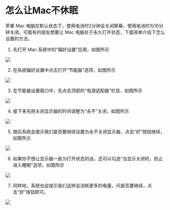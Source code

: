 # 怎么让Mac不休眠

苹果 Mac 电脑在默认状态下，使用电池时2分钟会关闭屏幕，使用电池时为10分钟关闭。可能有的朋友想要让 Mac 电脑处于永久打开状态，下面简单介绍下怎么设置的方法。

1. 先打开 Mac 系统中的“偏好设置”应用，如图所示

  ![](http://biangbiangpic.b0.upaiyun.com/blog/9cc6f8a5aa956a10e83e807665a9ba3e.jpg)

2. 在系统偏好设置中点击打开“节能器”选项，如图所示

  ![](http://biangbiangpic.b0.upaiyun.com/blog/d737956e6cf3bf7d268665e5affe4af4.jpg)

3. 在节能器设置窗口中，先点击顶部的“电源适配器”栏目，如图所示

  ![](http://biangbiangpic.b0.upaiyun.com/blog/840a45ba68a6ea2c2746af723ec94f10.jpg)

4. 接下来先把关闭显示器的时间调整为“永不”关闭，如图所示

  ![](http://biangbiangpic.b0.upaiyun.com/blog/974b686cfa989744c7e5ef3379efd4a1.jpg)

5. 随后系统会提示我们是否要继续设置为永不关闭显示器，点击“好”按钮继续，如图所示

  ![](http://biangbiangpic.b0.upaiyun.com/blog/f5d101383c9a63da001897f903e62455.jpg)

6. 如果你不想让显示器一直为打开状态的话，还可以勾选“当显示关闭时，防止进入睡眠”选项，如图所示

  ![](http://biangbiangpic.b0.upaiyun.com/blog/b1c99324bf1afa252286e9f15ef74614.jpg)

7. 同样地，系统也会提示我们这样会消耗更多的电量，问是否要继续，点击“好”按钮即可。

  ![](http://biangbiangpic.b0.upaiyun.com/blog/db686d8a5b5acf83457afcc0ad4d575b.jpg)
